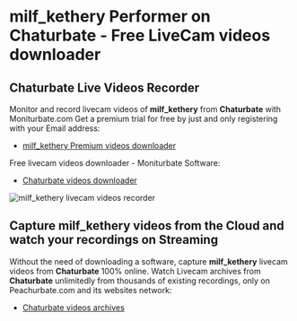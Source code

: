 # milf_kethery Performer on Chaturbate - Free LiveCam videos downloader

## Chaturbate Live Videos Recorder

Monitor and record livecam videos of **milf_kethery** from **Chaturbate** with Moniturbate.com
Get a premium trial for free by just and only registering with your Email address:
* [milf_kethery Premium videos downloader](https://moniturbate.com/request-demo-licence-key.html)

Free livecam videos downloader - Moniturbate Software:
* [Chaturbate videos downloader](https://moniturbate.com/moniturbate-download-software.html)

![milf_kethery livecam videos recorder](https://peachurnet.com/templates/moniturbate-software.png)


## Capture milf_kethery videos from the Cloud and watch your recordings on Streaming

Without the need of downloading a software, capture **milf_kethery** livecam videos from **Chaturbate** 100% online.
Watch Livecam archives from **Chaturbate** unlimitedly from thousands of existing recordings, only on Peachurbate.com and its websites network:
* [Chaturbate videos archives](https://peachurnet.com/)